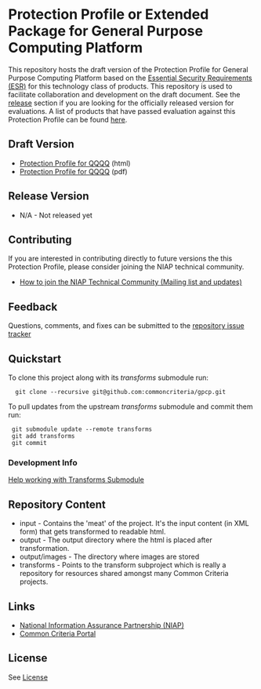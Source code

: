 
Protection Profile or Extended Package for General Purpose Computing Platform
===============

This repository hosts the draft version of the Protection Profile for General Purpose Computing Platform based on the
[Essential Security Requirements (ESR)](https://commoncriteria.github.io/pp/gpcp/gpcp-esr.html) for this technology class of
products. This repository is used to facilitate collaboration and development on the draft document.
See the [release](#Release-Version) section if you are looking for the officially released version for evaluations.
A list of products that have passed evaluation against this Protection Profile can be found [here](QQQQ).

## Draft Version

* [Protection Profile for QQQQ](https://commoncriteria.github.io/pp/gpcp/gpcp-release.html) (html)
* [Protection Profile for QQQQ](https://commoncriteria.github.io/pp/gpcp/gpcp-release.pdf) (pdf)

## Release Version
* N/A - Not released yet

## Contributing

If you are interested in contributing directly to future versions the this Protection Profile, please consider joining the NIAP technical community.
* [How to join the NIAP Technical Community (Mailing list and updates)](https://www.niap-ccevs.org/NIAP_Evolution/tech_communities.cfm)

## Feedback

Questions, comments, and fixes can be submitted to the [repository issue tracker](https://github.com/commoncriteria/gpcp/issues)

## Quickstart
To clone this project along with its _transforms_ submodule run:

````
  git clone --recursive git@github.com:commoncriteria/gpcp.git
````
To pull updates from the upstream _transforms_ submodule and commit them run:
````
 git submodule update --remote transforms
 git add transforms
 git commit
````

### Development Info
[Help working with Transforms Submodule](https://github.com/commoncriteria/transforms/wiki/Working-with-Transforms-as-a-Submodule)

## Repository Content
* input - Contains the 'meat' of the project. It's the input content (in XML form) that gets transformed to readable html.
* output - The output directory where the html is placed after transformation.
* output/images - The directory where images are stored
* transforms - Points to the transform subproject which is really a repository for resources shared amongst many Common Criteria projects.

## Links
* [National Information Assurance Partnership (NIAP)](https://www.niap-ccevs.org/)
* [Common Criteria Portal](https://www.commoncriteriaportal.org/)

## License
See [License](./LICENSE)
